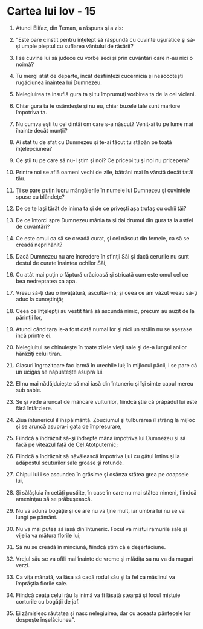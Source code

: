 # Cartea lui Iov - 15

1. Atunci Elifaz, din Teman, a răspuns şi a zis: 

2. "Este oare cinstit pentru înţelept să răspundă cu cuvinte uşuratice şi să-şi umple pieptul cu suflarea vântului de răsărit? 

3. I se cuvine lui să judece cu vorbe seci şi prin cuvântări care n-au nici o noimă? 

4. Tu mergi atât de departe, încât desfiinţezi cucernicia şi nesocoteşti rugăciunea înaintea lui Dumnezeu. 

5. Nelegiuirea ta insuflă gura ta şi tu împrumuţi vorbirea ta de la cei vicleni. 

6. Chiar gura ta te osândeşte şi nu eu, chiar buzele tale sunt martore împotriva ta. 

7. Nu cumva eşti tu cel dintâi om care s-a născut? Venit-ai tu pe lume mai înainte decât munţii? 

8. Ai stat tu de sfat cu Dumnezeu şi te-ai făcut tu stăpân pe toată înţelepciunea? 

9. Ce ştii tu pe care să nu-l ştim şi noi? Ce pricepi tu şi noi nu pricepem? 

10. Printre noi se află oameni vechi de zile, bătrâni mai în vârstă decât tatăl tău. 

11. Ţi se pare puţin lucru mângâierile în numele lui Dumnezeu şi cuvintele spuse cu blândeţe? 

12. De ce te laşi târât de inima ta şi de ce priveşti aşa trufaş cu ochii tăi? 

13. De ce întorci spre Dumnezeu mânia ta şi dai drumul din gura ta la astfel de cuvântări? 

14. Ce este omul ca să se creadă curat, şi cel născut din femeie, ca să se creadă neprihănit? 

15. Dacă Dumnezeu nu are încredere în sfinţii Săi şi dacă cerurile nu sunt destul de curate înaintea ochilor Săi, 

16. Cu atât mai puţin o făptură urâcioasă şi stricată cum este omul cel ce bea nedreptatea ca apa. 

17. Vreau să-ţi dau o învăţătură, ascultă-mă; şi ceea ce am văzut vreau să-ţi aduc la cunoştinţă; 

18. Ceea ce înţelepţii au vestit fără să ascundă nimic, precum au auzit de la părinţii lor, 

19. Atunci când tara le-a fost dată numai lor şi nici un străin nu se aşezase încă printre ei. 

20. Nelegiuitul se chinuieşte în toate zilele vieţii sale şi de-a lungul anilor hărăziţi celui tiran. 

21. Glasuri îngrozitoare fac larmă în urechile lui; în mijlocul păcii, i se pare că un ucigaş se năpusteşte asupra lui. 

22. El nu mai nădăjduieşte să mai iasă din întuneric şi îşi simte capul mereu sub sabie. 

23. Se şi vede aruncat de mâncare vulturilor, fiindcă ştie că prăpădul lui este fără întârziere. 

24. Ziua întunericul îl înspăimântă. Zbuciumul şi tulburarea îl strâng la mijloc şi se aruncă asupra-i gata de împresurare, 

25. Fiindcă a îndrăznit să-şi îndrepte mâna împotriva lui Dumnezeu şi să facă pe viteazul faţă de Cel Atotputernic; 

26. Fiindcă a îndrăznit să năvălească împotriva Lui cu gâtul întins şi la adăpostul scuturilor sale groase şi rotunde. 

27. Chipul lui i se ascundea în grăsime şi osânza stătea grea pe coapsele lui, 

28. Şi sălăşluia în cetăţi pustiite, în case în care nu mai stătea nimeni, fiindcă ameninţau să se prăbuşească. 

29. Nu va aduna bogăţie şi ce are nu va ţine mult, iar umbra lui nu se va lungi pe pământ. 

30. Nu va mai putea să iasă din întuneric. Focul va mistui ramurile sale şi vijelia va mătura florile lui; 

31. Să nu se creadă în minciună, fiindcă ştim că e deşertăciune. 

32. Vrejul său se va ofili mai înainte de vreme şi mlădiţa sa nu va da muguri verzi. 

33. Ca viţa mănată, va lăsa să cadă rodul său şi la fel ca măslinul va împrăştia florile sale. 

34. Fiindcă ceata celui rău la inimă va fi lăsată stearpă şi focul mistuie corturile cu bogăţii de jaf. 

35. Ei zămislesc răutatea şi nasc nelegiuirea, dar cu aceasta pântecele lor dospeşte înşelăciunea". 

